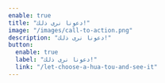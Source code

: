 ```yaml
---
enable: true
title: "دعونا نرى ذلك!"
image: "/images/call-to-action.png"
description: "دعونا نرى ذلك!"
button:
  enable: true
  label: "دعونا نرى ذلك!"
  link: "/let-choose-a-hua-tou-and-see-it"
---
```

